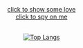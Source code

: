 <div align="center">
    <a href="https://goentity.github.io/auto_git_push_for_my_blog/">click to show some love</a> <br>
    <a href="https://goentity.github.io/GoEntity_Github/">click to spy on me</a>
</div>

<br>

<div align="center">
    
  [![Top Langs](https://github-readme-stats.vercel.app/api/top-langs/?username=goentity&layout=pie&theme=dracula&langs_count=99)](https://github.com/anuraghazra/github-readme-stats)
  
</div>
